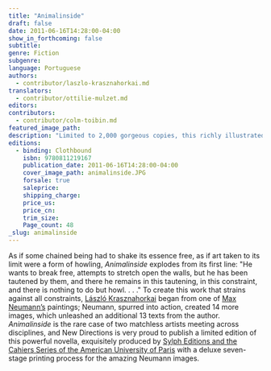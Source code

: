 ```yaml
---
title: "Animalinside"
draft: false
date: 2011-06-16T14:28:00-04:00
show_in_forthcoming: false
subtitle:
genre: Fiction
subgenre:
language: Portuguese
authors:
  - contributor/laszlo-krasznahorkai.md
translators:
  - contributor/ottilie-mulzet.md
editors:
contributors:
  - contributor/colm-toibin.md
featured_image_path:
description: "Limited to 2,000 gorgeous copies, this richly illustrated, extraordinary novella was created in collaboration with the famed painter Max Neumann. "
editions:
  - binding: Clothbound
    isbn: 9780811219167
    publication_date: 2011-06-16T14:28:00-04:00
    cover_image_path: animalinside.JPG
    forsale: true
    saleprice:
    shipping_charge:
    price_us:
    price_cn:
    trim_size:
    Page_count: 48
_slug: animalinside
---
```


As if some chained being had to shake its essence free, as if art taken to its limit were a form of howling, _Animalinside_ explodes from its first line: "He wants to break free, attempts to stretch open the walls, but he has been tautened by them, and there he remains in this tautening, in this constraint, and there is nothing to do but howl. . . ." To create this work that strains against all constraints, [László Krasznahorkai](http://ndbooks.com/author/laszlo-krasznahorkai) began from one of [Max Neumann’s](http://www.maxneumann.com) paintings; Neumann, spurred into action, created 14 more images, which unleashed an additional 13 texts from the author. _Animalinside_ is the rare case of two matchless artists meeting across disciplines, and New Directions is very proud to publish a limited edition of this powerful novella, exquisitely produced by [Sylph Editions and the Cahiers Series of the American University of Paris](http://www.sylpheditions.com/sylpheditionscahier.html) with a deluxe seven-stage printing process for the amazing Neumann images.

